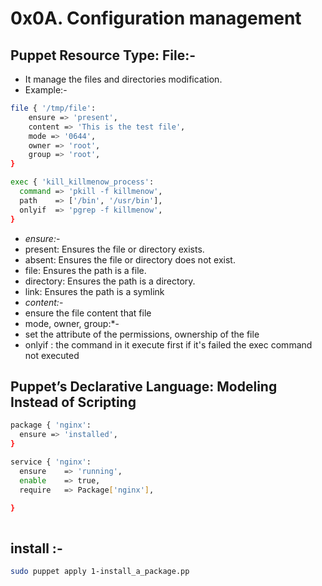 #  0x0A. Configuration management

## Puppet Resource Type: File:-
- It manage the files and directories modification.
- Example:-
```bash
file { '/tmp/file':
    ensure => 'present',
    content => 'This is the test file',
    mode => '0644',
    owner => 'root',
    group => 'root',
}

exec { 'kill_killmenow_process':
  command => 'pkill -f killmenow',
  path    => ['/bin', '/usr/bin'],
  onlyif  => 'pgrep -f killmenow',
}

```
- *ensure:*-
- present: Ensures the file or directory exists.
- absent: Ensures the file or directory does not exist.
- file: Ensures the path is a file.
- directory: Ensures the path is a directory.
- link: Ensures the path is a symlink
- *content:*- 
-  ensure the file content that file
- mode, owner, group:*-
- set the attribute of the permissions, ownership of the file
- onlyif : the command in it execute first if it's failed the exec command not executed
## Puppet’s Declarative Language: Modeling Instead of Scripting

```bash
package { 'nginx':
  ensure => 'installed',
}

service { 'nginx':
  ensure    => 'running',
  enable    => true,
  require   => Package['nginx'],
  
}



```

## install :-

```bash
sudo puppet apply 1-install_a_package.pp 
```

